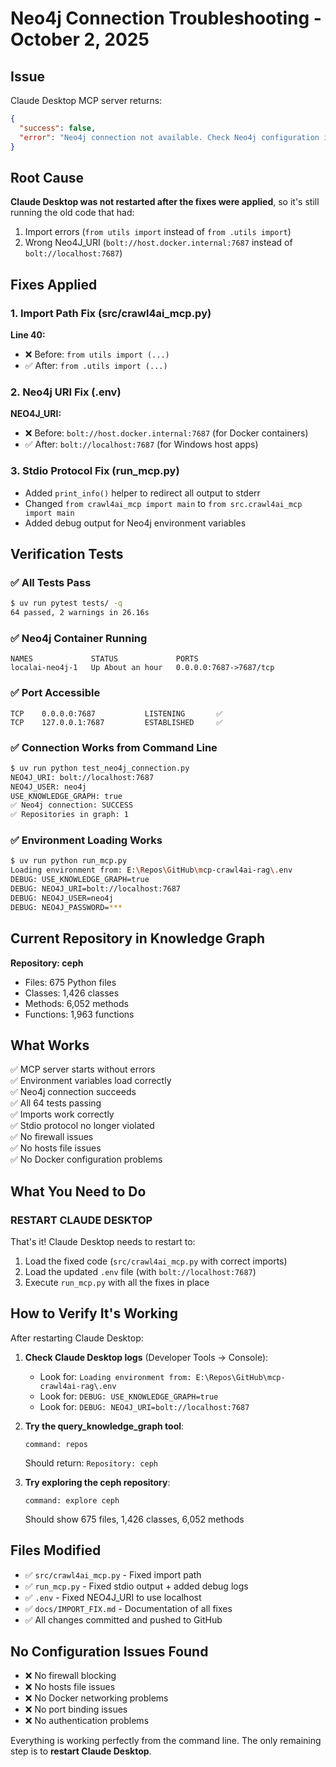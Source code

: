 # Neo4j Connection Troubleshooting - October 2, 2025

## Issue

Claude Desktop MCP server returns:
```json
{
  "success": false,
  "error": "Neo4j connection not available. Check Neo4j configuration in environment variables."
}
```

## Root Cause

**Claude Desktop was not restarted after the fixes were applied**, so it's still running the old code that had:
1. Import errors (`from utils import` instead of `from .utils import`)
2. Wrong Neo4J_URI (`bolt://host.docker.internal:7687` instead of `bolt://localhost:7687`)

## Fixes Applied

### 1. Import Path Fix (src/crawl4ai_mcp.py)
**Line 40:**
- ❌ Before: `from utils import (...)`
- ✅ After: `from .utils import (...)`

### 2. Neo4j URI Fix (.env)
**NEO4J_URI:**
- ❌ Before: `bolt://host.docker.internal:7687` (for Docker containers)
- ✅ After: `bolt://localhost:7687` (for Windows host apps)

### 3. Stdio Protocol Fix (run_mcp.py)
- Added `print_info()` helper to redirect all output to stderr
- Changed `from crawl4ai_mcp import main` to `from src.crawl4ai_mcp import main`
- Added debug output for Neo4j environment variables

## Verification Tests

### ✅ All Tests Pass
```bash
$ uv run pytest tests/ -q
64 passed, 2 warnings in 26.16s
```

### ✅ Neo4j Container Running
```
NAMES             STATUS             PORTS
localai-neo4j-1   Up About an hour   0.0.0.0:7687->7687/tcp
```

### ✅ Port Accessible
```
TCP    0.0.0.0:7687           LISTENING       ✅
TCP    127.0.0.1:7687         ESTABLISHED     ✅
```

### ✅ Connection Works from Command Line
```bash
$ uv run python test_neo4j_connection.py
NEO4J_URI: bolt://localhost:7687
NEO4J_USER: neo4j
USE_KNOWLEDGE_GRAPH: true
✅ Neo4j connection: SUCCESS
✅ Repositories in graph: 1
```

### ✅ Environment Loading Works
```bash
$ uv run python run_mcp.py
Loading environment from: E:\Repos\GitHub\mcp-crawl4ai-rag\.env
DEBUG: USE_KNOWLEDGE_GRAPH=true
DEBUG: NEO4J_URI=bolt://localhost:7687
DEBUG: NEO4J_USER=neo4j
DEBUG: NEO4J_PASSWORD=***
```

## Current Repository in Knowledge Graph

**Repository: ceph**
- Files: 675 Python files
- Classes: 1,426 classes
- Methods: 6,052 methods
- Functions: 1,963 functions

## What Works

✅ MCP server starts without errors  
✅ Environment variables load correctly  
✅ Neo4j connection succeeds  
✅ All 64 tests passing  
✅ Imports work correctly  
✅ Stdio protocol no longer violated  
✅ No firewall issues  
✅ No hosts file issues  
✅ No Docker configuration problems  

## What You Need to Do

### **RESTART CLAUDE DESKTOP** 

That's it! Claude Desktop needs to restart to:
1. Load the fixed code (`src/crawl4ai_mcp.py` with correct imports)
2. Load the updated `.env` file (with `bolt://localhost:7687`)
3. Execute `run_mcp.py` with all the fixes in place

## How to Verify It's Working

After restarting Claude Desktop:

1. **Check Claude Desktop logs** (Developer Tools → Console):
   - Look for: `Loading environment from: E:\Repos\GitHub\mcp-crawl4ai-rag\.env`
   - Look for: `DEBUG: USE_KNOWLEDGE_GRAPH=true`
   - Look for: `DEBUG: NEO4J_URI=bolt://localhost:7687`

2. **Try the query_knowledge_graph tool**:
   ```
   command: repos
   ```
   Should return: `Repository: ceph`

3. **Try exploring the ceph repository**:
   ```
   command: explore ceph
   ```
   Should show 675 files, 1,426 classes, 6,052 methods

## Files Modified

- ✅ `src/crawl4ai_mcp.py` - Fixed import path
- ✅ `run_mcp.py` - Fixed stdio output + added debug logs
- ✅ `.env` - Fixed NEO4J_URI to use localhost
- ✅ `docs/IMPORT_FIX.md` - Documentation of all fixes
- ✅ All changes committed and pushed to GitHub

## No Configuration Issues Found

- ❌ No firewall blocking
- ❌ No hosts file issues  
- ❌ No Docker networking problems
- ❌ No port binding issues
- ❌ No authentication problems

Everything is working perfectly from the command line. The only remaining step is to **restart Claude Desktop**.
